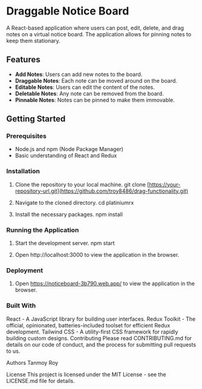 # Draggable Notice Board

A React-based application where users can post, edit, delete, and drag notes on a virtual notice board. The application allows for pinning notes to keep them stationary.

## Features

- **Add Notes**: Users can add new notes to the board.
- **Draggable Notes**: Each note can be moved around on the board.
- **Editable Notes**: Users can edit the content of the notes.
- **Deletable Notes**: Any note can be removed from the board.
- **Pinnable Notes**: Notes can be pinned to make them immovable.

## Getting Started

### Prerequisites

- Node.js and npm (Node Package Manager)
- Basic understanding of React and Redux

### Installation

1. Clone the repository to your local machine.
   git clone [https://your-repository-url.git](https://github.com/troy8486/drag-functionality.git)

2. Navigate to the cloned directory.
    cd platiniumrx

3. Install the necessary packages.
    npm install


### Running the Application

1. Start the development server.
    npm start

2. Open http://localhost:3000 to view the application in the browser.

### Deployment
1. Open https://noticeboard-3b790.web.app/ to view the application in the browser.

### Built With
React - A JavaScript library for building user interfaces.
Redux Toolkit - The official, opinionated, batteries-included toolset for efficient Redux development.
Tailwind CSS - A utility-first CSS framework for rapidly building custom designs.
Contributing
Please read CONTRIBUTING.md for details on our code of conduct, and the process for submitting pull requests to us.

Authors
Tanmoy Roy 

License
This project is licensed under the MIT License - see the LICENSE.md file for details.

